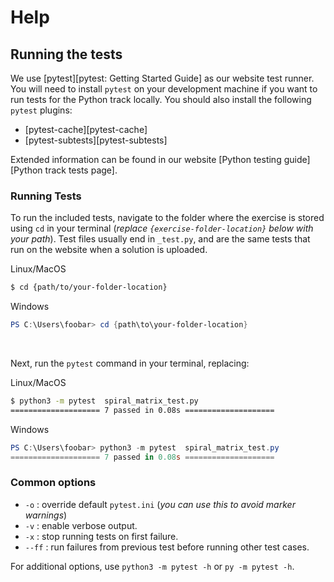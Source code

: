 # Help

## Running the tests

We use [pytest][pytest: Getting Started Guide] as our website test runner.
You will need to install `pytest` on your development machine if you want to run tests for the Python track locally.
You should also install the following `pytest` plugins:

- [pytest-cache][pytest-cache]
- [pytest-subtests][pytest-subtests]

Extended information can be found in our website [Python testing guide][Python track tests page].


### Running Tests

To run the included tests, navigate to the folder where the exercise is stored using `cd` in your terminal (_replace `{exercise-folder-location}` below with your path_).
Test files usually end in `_test.py`, and are the same tests that run on the website when a solution is uploaded.

Linux/MacOS
```bash
$ cd {path/to/your-folder-location}
```

Windows
```powershell
PS C:\Users\foobar> cd {path\to\your-folder-location}
```

<br>

Next, run the `pytest` command in your terminal, replacing:

Linux/MacOS
```bash
$ python3 -m pytest  spiral_matrix_test.py
==================== 7 passed in 0.08s ====================
```

Windows
```powershell
PS C:\Users\foobar> python3 -m pytest  spiral_matrix_test.py
==================== 7 passed in 0.08s ====================
```


### Common options
- `-o` : override default `pytest.ini` (_you can use this to avoid marker warnings_)
- `-v` : enable verbose output.
- `-x` : stop running tests on first failure.
- `--ff` : run failures from previous test before running other test cases.

For additional options, use `python3 -m pytest -h` or `py -m pytest -h`.

